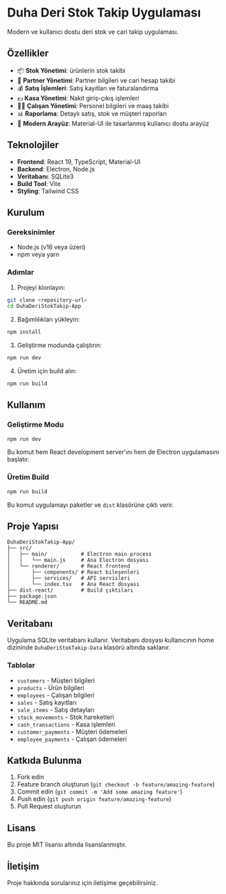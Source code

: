 # Duha Deri Stok Takip Uygulaması

Modern ve kullanıcı dostu deri stok ve cari takip uygulaması.

## Özellikler

- 📦 **Stok Yönetimi**: ürünlerin stok takibi
- 👥 **Partner Yönetimi**: Partner bilgileri ve cari hesap takibi
- 💰 **Satış İşlemleri**: Satış kayıtları ve faturalandırma
- 💵 **Kasa Yönetimi**: Nakit giriş-çıkış işlemleri
- 👨‍💼 **Çalışan Yönetimi**: Personel bilgileri ve maaş takibi
- 📊 **Raporlama**: Detaylı satış, stok ve müşteri raporları
- 🎨 **Modern Arayüz**: Material-UI ile tasarlanmış kullanıcı dostu arayüz

## Teknolojiler

- **Frontend**: React 19, TypeScript, Material-UI
- **Backend**: Electron, Node.js
- **Veritabanı**: SQLite3
- **Build Tool**: Vite
- **Styling**: Tailwind CSS

## Kurulum

### Gereksinimler
- Node.js (v16 veya üzeri)
- npm veya yarn

### Adımlar

1. Projeyi klonlayın:
```bash
git clone <repository-url>
cd DuhaDeriStokTakip-App
```

2. Bağımlılıkları yükleyin:
```bash
npm install
```

3. Geliştirme modunda çalıştırın:
```bash
npm run dev
```

4. Üretim için build alın:
```bash
npm run build
```

## Kullanım

### Geliştirme Modu
```bash
npm run dev
```
Bu komut hem React development server'ını hem de Electron uygulamasını başlatır.

### Üretim Build
```bash
npm run build
```
Bu komut uygulamayı paketler ve `dist` klasörüne çıktı verir.

## Proje Yapısı

```
DuhaDeriStokTakip-App/
├── src/
│   ├── main/           # Electron main process
│   │   └── main.js     # Ana Electron dosyası
│   └── renderer/       # React frontend
│       ├── components/ # React bileşenleri
│       ├── services/   # API servisleri
│       └── index.tsx   # Ana React dosyası
├── dist-react/         # Build çıktıları
├── package.json
└── README.md
```

## Veritabanı

Uygulama SQLite veritabanı kullanır. Veritabanı dosyası kullanıcının home dizininde `DuhaDeriStokTakip-Data` klasörü altında saklanır.

### Tablolar
- `customers` - Müşteri bilgileri
- `products` - Ürün bilgileri
- `employees` - Çalışan bilgileri
- `sales` - Satış kayıtları
- `sale_items` - Satış detayları
- `stock_movements` - Stok hareketleri
- `cash_transactions` - Kasa işlemleri
- `customer_payments` - Müşteri ödemeleri
- `employee_payments` - Çalışan ödemeleri

## Katkıda Bulunma

1. Fork edin
2. Feature branch oluşturun (`git checkout -b feature/amazing-feature`)
3. Commit edin (`git commit -m 'Add some amazing feature'`)
4. Push edin (`git push origin feature/amazing-feature`)
5. Pull Request oluşturun

## Lisans

Bu proje MIT lisansı altında lisanslanmıştır.

## İletişim

Proje hakkında sorularınız için iletişime geçebilirsiniz.